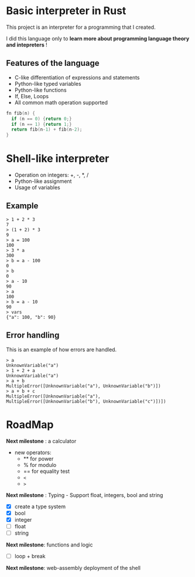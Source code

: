 # Basic interpreter in Rust

This project is an interpreter for a programming that I created. 

I did this language only to **learn more about programming language theory and intepreters** ! 

## Features of the language

- C-like differentiation of expressions and statements
- Python-like typed variables
- Python-like functions
- If, Else, Loops
- All common math operation supported

```c
fn fib(n) {
  if (n == 0) {return 0;}
  if (n == 1) {return 1;}
  return fib(n-1) + fib(n-2);
}
```

# Shell-like interpreter

- Operation on integers: +, -, *, /
- Python-like assignment
- Usage of variables

## Example

```console
> 1 + 2 * 3
7 
> (1 + 2) * 3
9 
> a = 100
100
> 3 * a
300
> b = a - 100
0
> b
0
> a - 10
90
> a    
100
> b = a - 10
90
> vars
{"a": 100, "b": 90}
```

## Error handling

This is an example of how errors are handled.

```console
> a
UnknownVariable("a")
> 1 + 2 + a
UnknownVariable("a")
> a + b
MultipleError([UnknownVariable("a"), UnknownVariable("b")])
> a + b + c
MultipleError([UnknownVariable("a"), MultipleError([UnknownVariable("b"), UnknownVariable("c")])])  
```

# RoadMap

**Next milestone** : a calculator

- new operators: 
    - ** for power
    - % for modulo
    - == for equality test
    - `<`
    - `>`
    
**Next milestone** : Typing - Support float, integers, bool and string

- [x] create a type system
- [x] bool
- [x] integer
- [ ] float
- [ ] string

**Next milestone**: functions and logic

- [ ] loop + break

**Next milestone**: web-assembly deployment of the shell

